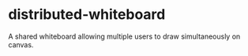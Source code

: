 # distributed-whiteboard
A shared whiteboard allowing multiple users to draw simultaneously on canvas.
